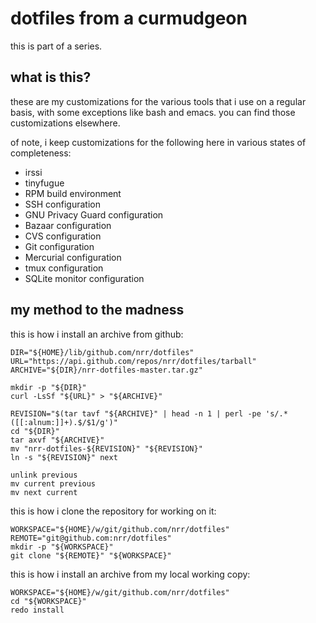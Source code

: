 # dotfiles from a curmudgeon

this is part of a series.

## what is this?

these are my customizations for the various tools that i use on a
regular basis, with some exceptions like bash and emacs. you can find
those customizations elsewhere.

of note, i keep customizations for the following here in various
states of completeness:

*  irssi
*  tinyfugue
*  RPM build environment
*  SSH configuration
*  GNU Privacy Guard configuration
*  Bazaar configuration
*  CVS configuration
*  Git configuration
*  Mercurial configuration
*  tmux configuration
*  SQLite monitor configuration

## my method to the madness

this is how i install an archive from github:

	DIR="${HOME}/lib/github.com/nrr/dotfiles"
	URL="https://api.github.com/repos/nrr/dotfiles/tarball"
	ARCHIVE="${DIR}/nrr-dotfiles-master.tar.gz"
	
	mkdir -p "${DIR}"
	curl -LsSf "${URL}" > "${ARCHIVE}"
	
	REVISION="$(tar tavf "${ARCHIVE}" | head -n 1 | perl -pe 's/.*([[:alnum:]]+).$/$1/g')"
	cd "${DIR}"
	tar axvf "${ARCHIVE}"
	mv "nrr-dotfiles-${REVISION}" "${REVISION}"
	ln -s "${REVISION}" next
	
	unlink previous
	mv current previous
	mv next current
	
this is how i clone the repository for working on it:

	WORKSPACE="${HOME}/w/git/github.com/nrr/dotfiles"
	REMOTE="git@github.com:nrr/dotfiles"
	mkdir -p "${WORKSPACE}"
	git clone "${REMOTE}" "${WORKSPACE}"
	
this is how i install an archive from my local working copy:

	WORKSPACE="${HOME}/w/git/github.com/nrr/dotfiles"
	cd "${WORKSPACE}"
	redo install

